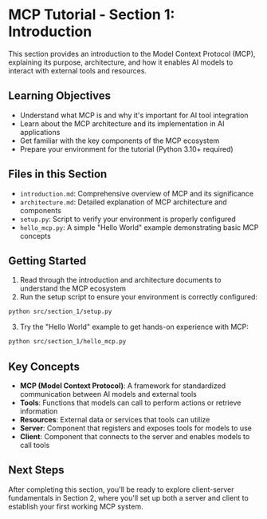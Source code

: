 # MCP Tutorial - Section 1: Introduction

This section provides an introduction to the Model Context Protocol (MCP), explaining its purpose, architecture, and how it enables AI models to interact with external tools and resources.

## Learning Objectives

- Understand what MCP is and why it's important for AI tool integration
- Learn about the MCP architecture and its implementation in AI applications
- Get familiar with the key components of the MCP ecosystem
- Prepare your environment for the tutorial (Python 3.10+ required)

## Files in this Section

- `introduction.md`: Comprehensive overview of MCP and its significance
- `architecture.md`: Detailed explanation of MCP architecture and components
- `setup.py`: Script to verify your environment is properly configured
- `hello_mcp.py`: A simple "Hello World" example demonstrating basic MCP concepts

## Getting Started

1. Read through the introduction and architecture documents to understand the MCP ecosystem
2. Run the setup script to ensure your environment is correctly configured:

```bash
python src/section_1/setup.py
```

3. Try the "Hello World" example to get hands-on experience with MCP:

```bash
python src/section_1/hello_mcp.py
```

## Key Concepts

- **MCP (Model Context Protocol)**: A framework for standardized communication between AI models and external tools
- **Tools**: Functions that models can call to perform actions or retrieve information
- **Resources**: External data or services that tools can utilize
- **Server**: Component that registers and exposes tools for models to use
- **Client**: Component that connects to the server and enables models to call tools

## Next Steps

After completing this section, you'll be ready to explore client-server fundamentals in Section 2, where you'll set up both a server and client to establish your first working MCP system. 
